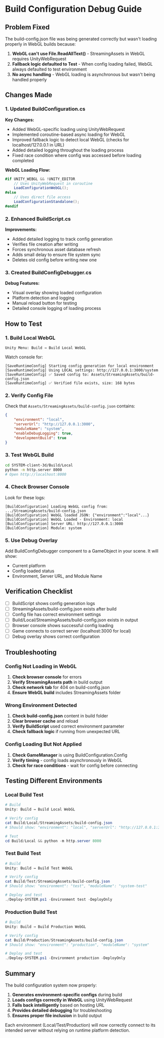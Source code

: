 # Build Configuration Debug Guide

## Problem Fixed

The build-config.json file was being generated correctly but wasn't loading properly in WebGL builds because:

1. **WebGL can't use File.ReadAllText()** - StreamingAssets in WebGL requires UnityWebRequest
2. **Fallback logic defaulted to Test** - When config loading failed, WebGL always defaulted to test environment
3. **No async handling** - WebGL loading is asynchronous but wasn't being handled properly

## Changes Made

### 1. Updated BuildConfiguration.cs

**Key Changes:**
- Added WebGL-specific loading using UnityWebRequest
- Implemented coroutine-based async loading for WebGL
- Improved fallback logic to detect local WebGL (checks for localhost/127.0.0.1 in URL)
- Added detailed logging throughout the loading process
- Fixed race condition where config was accessed before loading completed

**WebGL Loading Flow:**
```csharp
#if UNITY_WEBGL && !UNITY_EDITOR
    // Uses UnityWebRequest in coroutine
    LoadConfigurationWebGL();
#else
    // Uses direct file access
    LoadConfigurationStandalone();
#endif
```

### 2. Enhanced BuildScript.cs

**Improvements:**
- Added detailed logging to track config generation
- Verifies file creation after writing
- Forces synchronous asset database refresh
- Adds small delay to ensure file system sync
- Deletes old config before writing new one

### 3. Created BuildConfigDebugger.cs

**Debug Features:**
- Visual overlay showing loaded configuration
- Platform detection and logging
- Manual reload button for testing
- Detailed console logging of loading process

## How to Test

### 1. Build Local WebGL
```
Unity Menu: Build → Build Local WebGL
```

Watch console for:
```
[SaveRuntimeConfig] Starting config generation for local environment
[SaveRuntimeConfig] Using LOCAL settings: http://127.0.0.1:3000/system
[SaveRuntimeConfig] ✅ Saved config to: Assets/StreamingAssets/build-config.json
[SaveRuntimeConfig] ✅ Verified file exists, size: 168 bytes
```

### 2. Verify Config File
Check that `Assets/StreamingAssets/build-config.json` contains:
```json
{
    "environment": "local",
    "serverUrl": "http://127.0.0.1:3000",
    "moduleName": "system",
    "enableDebugLogging": true,
    "developmentBuild": true
}
```

### 3. Test WebGL Build
```bash
cd SYSTEM-client-3d/Build/Local
python -m http.server 8000
# Open http://localhost:8000
```

### 4. Check Browser Console
Look for these logs:
```
[BuildConfiguration] Loading WebGL config from: .../StreamingAssets/build-config.json
[BuildConfiguration] WebGL loaded JSON: {"environment":"local"...}
[BuildConfiguration] WebGL Loaded - Environment: local
[BuildConfiguration] Server URL: http://127.0.0.1:3000
[BuildConfiguration] Module: system
```

### 5. Use Debug Overlay
Add BuildConfigDebugger component to a GameObject in your scene. It will show:
- Current platform
- Config loaded status
- Environment, Server URL, and Module Name

## Verification Checklist

- [ ] BuildScript shows config generation logs
- [ ] StreamingAssets/build-config.json exists after build
- [ ] Config file has correct environment settings
- [ ] Build/Local/StreamingAssets/build-config.json exists in output
- [ ] Browser console shows successful config loading
- [ ] Game connects to correct server (localhost:3000 for local)
- [ ] Debug overlay shows correct configuration

## Troubleshooting

### Config Not Loading in WebGL

1. **Check browser console** for errors
2. **Verify StreamingAssets path** in build output
3. **Check network tab** for 404 on build-config.json
4. **Ensure WebGL build** includes StreamingAssets folder

### Wrong Environment Detected

1. **Check build-config.json** content in build folder
2. **Clear browser cache** and reload
3. **Verify BuildScript** used correct environment parameter
4. **Check fallback logic** if running from unexpected URL

### Config Loading But Not Applied

1. **Check GameManager** is using BuildConfiguration.Config
2. **Verify timing** - config loads asynchronously in WebGL
3. **Check for race conditions** - wait for config before connecting

## Testing Different Environments

### Local Build Test
```powershell
# Build
Unity: Build → Build Local WebGL

# Verify config
cat Build/Local/StreamingAssets/build-config.json
# Should show: "environment": "local", "serverUrl": "http://127.0.0.1:3000"

# Test
cd Build/Local && python -m http.server 8000
```

### Test Build Test
```powershell
# Build
Unity: Build → Build Test WebGL

# Verify config
cat Build/Test/StreamingAssets/build-config.json
# Should show: "environment": "test", "moduleName": "system-test"

# Deploy and test
./Deploy-SYSTEM.ps1 -Environment test -DeployOnly
```

### Production Build Test
```powershell
# Build
Unity: Build → Build Production WebGL

# Verify config
cat Build/Production/StreamingAssets/build-config.json
# Should show: "environment": "production", "moduleName": "system"

# Deploy and test
./Deploy-SYSTEM.ps1 -Environment production -DeployOnly
```

## Summary

The build configuration system now properly:
1. **Generates environment-specific configs** during build
2. **Loads configs correctly in WebGL** using UnityWebRequest
3. **Falls back intelligently** based on hosting URL
4. **Provides detailed debugging** for troubleshooting
5. **Ensures proper file inclusion** in build output

Each environment (Local/Test/Production) will now correctly connect to its intended server without relying on runtime platform detection.